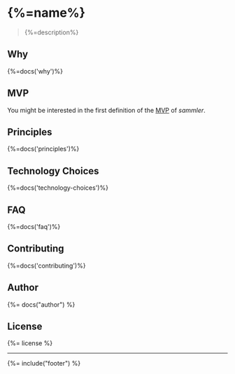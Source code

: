 # {%=name%}
> {%=description%}

<!-- toc -->

## Why
{%=docs('why')%}

## MVP
You might be interested in the first definition of the [MVP](docs/mvp.md) of _sammler_.

## Principles
{%=docs('principles')%}

## Technology Choices
{%=docs('technology-choices')%}

## FAQ
{%=docs('faq')%}

## Contributing
{%=docs('contributing')%}

## Author
{%= docs("author") %}

## License
{%= license %}

***

{%= include("footer") %}
